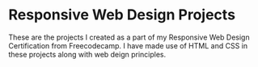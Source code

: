 # Responsive Web Design Projects
These are the projects I created as a part of my Responsive Web Design Certification from Freecodecamp. I have made use of HTML and CSS in these projects along with web deign principles. 
